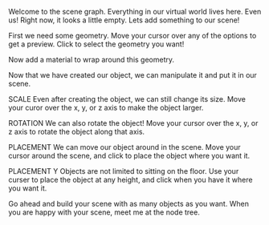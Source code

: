 
Welcome to the scene graph.  Everything in our virtual world lives here. Even us! Right now, it looks a little empty. Lets add something to our scene!

First we need some geometry. Move your cursor over any of the options to get a preview. Click to select the geometry you want!

Now add a material to wrap around this geometry.

Now that we have created our object, we can manipulate it and put it in our scene.

SCALE
Even after creating the object, we can still change its size. Move your curor over the x, y, or z axis to make the object larger.

ROTATION
We can also rotate the object!  Move your cursor over the x, y, or z axis to rotate the object along that axis.

PLACEMENT
We can move our object around in the scene. Move your cursor around the scene, and click to place the object where you want it.

PLACEMENT Y
Objects are not limited to sitting on the floor. Use your curser to place the object at any height, and click when you have it where you want it.

Go ahead and build your scene with as many objects as you want. When you are happy with your scene, meet me at the node tree.